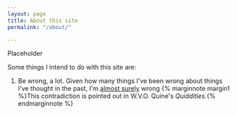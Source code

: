```yaml
---
layout: page
title: About this site
permalink: "/about/"

---
```

Placeholder

Some things I intend to do with this site are:

1. Be wrong, a lot. Given how many things I've been wrong about things I've thought in the past, I'm [almost surely](https://en.wikipedia.org/wiki/Almost_surely) wrong {% marginnote margin1 %}This contradiction is pointed out in W.V.O. Quine's _Quiddities._{% endmarginnote %}